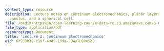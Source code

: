 ```yaml
---
content_type: resource
description: Lecture notes on continuum electromechanics, planar layers, a cylindrical
  annulus, and a spherical cell.
file: /media/https%3A/open-learning-course-data-rc.s3.amazonaws.com/6-642-continuum-electromechanics-fall-2008/6d939b18c19f484519da294a7890e9e8_lec02_f08.pdf
file_type: application/pdf
resourcetype: Document
title: 'Lecture 2: Continuum Electromechanics'
uid: 6d939b18-c19f-4845-19da-294a7890e9e8
---
```

